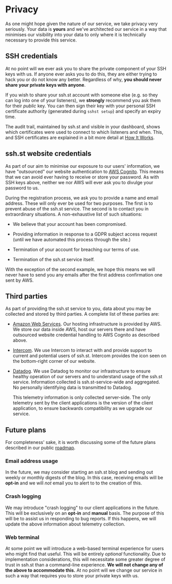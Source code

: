 # Privacy

As one might hope given the nature of our service, we take privacy very seriously. 
Your data is **yours** and we've architected our service in a way that minimises 
our visibility into your data to only where it is technically necessary to provide 
this service.

## SSH credentials

At no point will we ever ask you to share the private component of your SSH keys
with us. If anyone ever asks you to do this, they are either trying to hack you
or do not know any better. Regardless of why, **you should never share your private
keys with anyone**.

If you wish to share your ssh.st account with someone else (e.g. so they can log
into one of your listeners), we **strongly** recommend you ask them for their 
_public_ key. You can then sign their key with your personal SSH certificate
authority (generated during `sshst setup`) and specify an expiry time. 

The audit trail, maintained by ssh.st and visible in your dashboard, shows which 
certificates were used to connect to which listeners and when. This, and SSH
certificates are explained in a bit more detail at [How It Works][how].

## ssh.st website credentials

As part of our aim to minimise our exposure to our users' information, we have
"outsourced" our website authentication to [AWS Cognito][cognito]. This means
that we can avoid ever having to receive or store your password. As with SSH 
keys above, neither we nor AWS will ever ask you to divulge your password to us.

During the registration process, we ask you to provide a name and email address.
These will only ever be used for two purposes. The first is to prevent abuse of
the ssh.st service. The second is to contact you in extraordinary situations. A
non-exhaustive list of such situations:

* We believe that your account has been compromised.

* Providing information in response to a GDPR subject access request (until we
  have automated this process through the site.)
  
* Termination of your account for breaching our terms of use.

* Termination of the ssh.st service itself.

With the exception of the second example, we hope this means we will never have
to send you any emails after the first address confirmation one sent by AWS.

## Third parties

As part of providing the ssh.st service to you, data about you may be collected
and stored by third parties. A complete list of these parties are:

* [Amazon Web Services][aws]. Our hosting infrastructure is provided by AWS. We 
  store our data inside AWS, host our servers there and have outsourced website 
  credential handling to AWS Cognito as described above.
  
* [Intercom][intercom]. We use Intercom to interact with and provide support to 
  current and potential users of ssh.st. Intercom provides the icon seen on the 
  bottom-right corner of our website.
  
* [Datadog][datadog]. We use Datadog to monitor our infrastructure to ensure healthy 
  operation of our servers and to understand usage of the ssh.st service. 
  Information collected is ssh.st-service-wide and aggregated. No personally
  identifying data is transmitted to Datadog.
  
  This telemetry information is only collected server-side. The only telemetry
  sent by the client applications is the version of the client application, to 
  ensure backwards compatibility as we upgrade our service.
  
## Future plans

For completeness' sake, it is worth discussing some of the future plans described
in our public [roadmap][roadmap]. 

### Email address usage

In the future, we may consider starting an ssh.st blog and sending out weekly
or monthly digests of the blog. In this case, receiving emails will be **opt-in**
and we will _not_ email you to alert to to the creation of this. 

### Crash logging

We may introduce "crash logging" to our client applications in the future. This
will be exclusively on an **opt-in** and **manual** basis. The purpose of this 
will be to assist us in responding to bug reports. If this happens, we will
update the above information about telemetry collection.

### Web terminal

At some point we will introduce a web-based terminal experience for users who 
might find that useful. This will be entirely _optional_ functionality. Due to
implementation considerations, this will necessitate some greater degree of
trust in ssh.st than a command-line experience. **We will not change any of the
above to accommodate this.** At no point will we change our service in such a 
way that requires you to store your private keys with us. 

[cognito]: https://aws.amazon.com/cognito/
[how]: how-it-works
[aws]: https://aws.amazon.com/
[intercom]: https://intercom.io/
[datadog]: https://www.datadoghq.com/
[roadmap]: https://github.com/glassechidna/ssh.st/blob/master/ROADMAP.md
